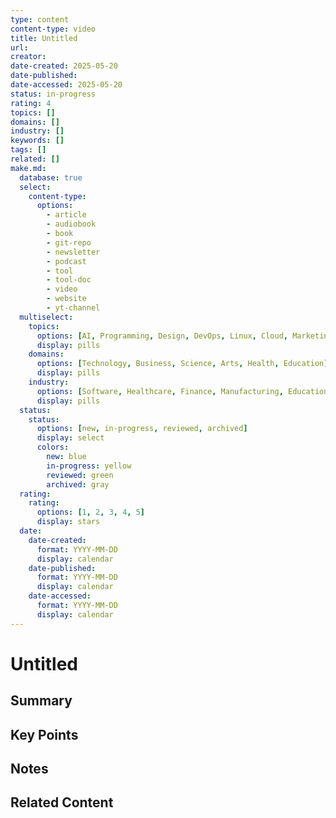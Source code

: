 ```yaml
---
type: content
content-type: video
title: Untitled
url: 
creator: 
date-created: 2025-05-20
date-published: 
date-accessed: 2025-05-20
status: in-progress
rating: 4
topics: []
domains: []
industry: []
keywords: []
tags: []
related: []
make.md:
  database: true
  select: 
    content-type:
      options:
        - article
        - audiobook
        - book
        - git-repo
        - newsletter
        - podcast
        - tool
        - tool-doc
        - video
        - website
        - yt-channel
  multiselect:
    topics:
      options: [AI, Programming, Design, DevOps, Linux, Cloud, Marketing, Finance, Productivity]
      display: pills
    domains:
      options: [Technology, Business, Science, Arts, Health, Education]
      display: pills
    industry:
      options: [Software, Healthcare, Finance, Manufacturing, Education, Entertainment]
      display: pills
  status:
    status:
      options: [new, in-progress, reviewed, archived]
      display: select
      colors:
        new: blue
        in-progress: yellow
        reviewed: green
        archived: gray
  rating:
    rating:
      options: [1, 2, 3, 4, 5]
      display: stars
  date:
    date-created:
      format: YYYY-MM-DD
      display: calendar
    date-published:
      format: YYYY-MM-DD
      display: calendar
    date-accessed:
      format: YYYY-MM-DD
      display: calendar
---
```


# Untitled

## Summary

## Key Points

## Notes

## Related Content